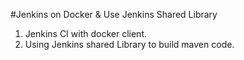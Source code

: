#Jenkins on Docker & Use Jenkins Shared Library
1. Jenkins CI with docker client.
2. Using Jenkins shared Library to build maven code. 
